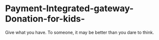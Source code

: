 # Payment-Integrated-gateway-Donation-for-kids-
Give what you have. To someone, it may be better than you dare to think.
